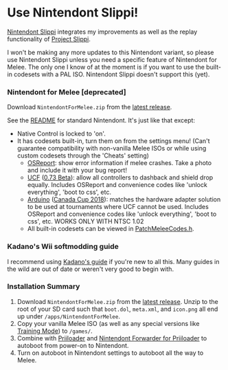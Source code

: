 # Use Nintendont Slippi!
[Nintendont Slippi](https://github.com/project-slippi/Nintendont/tree/slippi) integrates my improvements as well as the replay functionality of [Project Slippi](https://github.com/project-slippi/project-slippi).

I won't be making any more updates to this Nintendont variant, so please use Nintendont Slippi unless you need a specific feature of Nintendont for Melee.
The only one I know of at the moment is if you want to use the built-in codesets with a PAL ISO.
Nintendont Slippi doesn't support this (yet).

### Nintendont for Melee \[deprecated\]
Download `NintendontForMelee.zip` from the [latest release](https://github.com/jmlee337/Nintendont/releases/latest).

See the [README](https://github.com/FIX94/Nintendont/blob/master/README.md) for standard Nintendont. It's just like that except:
* Native Control is locked to 'on'.
* It has codesets built-in, turn them on from the settings menu! (Can't guarantee compatibility with non-vanilla Melee ISOs or while using custom codesets through the 'Cheats' setting)
  * [OSReport](https://twitter.com/UnclePunch_/status/1017607009104023552): show error information if melee crashes. Take a photo and include it with your bug report!
  * [UCF](http://www.20xx.me/ucf.html) ([0.73 Beta](http://www.20xx.me/ucf-changelog.html)): allow all controllers to dashback and shield drop equally. Includes OSReport and convenience codes like 'unlock everything', 'boot to css', etc.
  * [Arduino](https://twitter.com/ssbmhax/status/1046108551570214913) ([Canada Cup 2018](https://twitter.com/ssbmhax/status/1054825446691557376)): matches the hardware adapter solution to be used at tournaments where UCF cannot be used. Includes OSReport and convenience codes like 'unlock everything', 'boot to css', etc. WORKS ONLY WITH NTSC 1.02
  * All built-in codesets can be viewed in [PatchMeleeCodes.h](kernel/PatchMeleeCodes.h).


### Kadano's Wii softmodding guide
I recommend using [Kadano's guide](https://docs.google.com/document/d/1iaPI7Mb5fCzsLLLuEeQuR9-BeR8AOwvHyU-FM8GKmEs) if you're new to all this. Many guides in the wild are out of date or weren't very good to begin with.

### Installation Summary
1. Download `NintendontForMelee.zip` from the [latest release](https://github.com/jmlee337/Nintendont/releases/latest). Unzip to the root of your SD card such that `boot.dol`, `meta.xml`, and `icon.png` all end up under `/apps/NintendontForMelee`.
2. Copy your vanilla Melee ISO (as well as any special versions like [Training Mode](https://www.patreon.com/UnclePunch)) to `/games/`.
3. Combine with [Priiloader](http://wiibrew.org/wiki/Priiloader) and [Nintendont Forwarder for Priiloader](https://github.com/jmlee337/Nintendont/loader/loader.dol) to autoboot from power-on to Nintendont.
4. Turn on autoboot in Nintendont settings to autoboot all the way to Melee.
